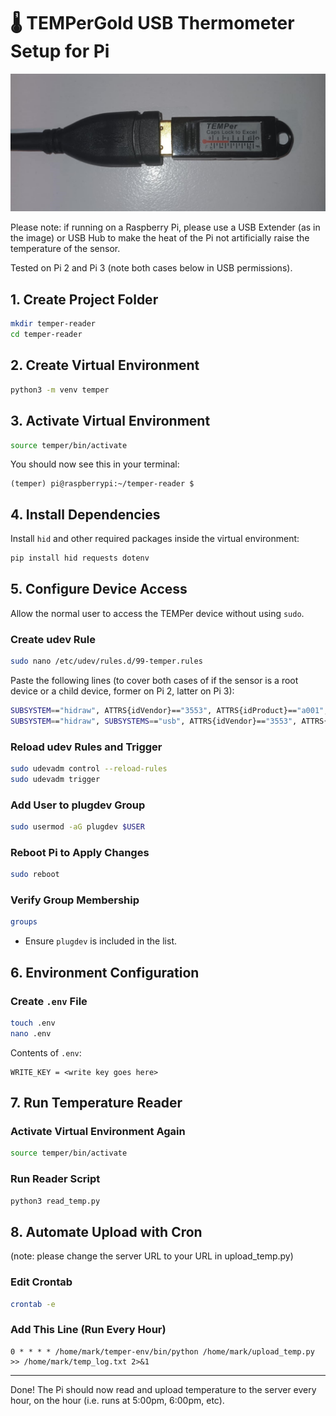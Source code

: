 # 🌡️ TEMPerGold USB Thermometer Setup for Pi

<picture>
  <img src="/images/TEMPerGold.jpg" alt="A TEMPerGold attached to a USB Extension cable" width="600">
</picture>

Please note: if running on a Raspberry Pi, please use a USB Extender (as in the image) or USB Hub to make the heat of the Pi not artificially raise the temperature of the sensor. 

Tested on Pi 2 and Pi 3 (note both cases below in USB permissions).

## 1. Create Project Folder

```bash
mkdir temper-reader
cd temper-reader
```

## 2. Create Virtual Environment

```bash
python3 -m venv temper
```

## 3. Activate Virtual Environment

```bash
source temper/bin/activate
```

You should now see this in your terminal:

```
(temper) pi@raspberrypi:~/temper-reader $
```

## 4. Install Dependencies

Install `hid` and other required packages inside the virtual environment:

```bash
pip install hid requests dotenv
```

## 5. Configure Device Access

Allow the normal user to access the TEMPer device without using `sudo`.

### Create udev Rule

```bash
sudo nano /etc/udev/rules.d/99-temper.rules
```

Paste the following lines (to cover both cases of if the sensor is a root device or a child device, former on Pi 2, latter on Pi 3):

```bash
SUBSYSTEM=="hidraw", ATTRS{idVendor}=="3553", ATTRS{idProduct}=="a001", MODE="0666", GROUP="plugdev"
SUBSYSTEM=="hidraw", SUBSYSTEMS=="usb", ATTRS{idVendor}=="3553", ATTRS{idProduct}=="a001", MODE="0666", GROUP="plugdev"
```

### Reload udev Rules and Trigger

```bash
sudo udevadm control --reload-rules
sudo udevadm trigger
```

### Add User to plugdev Group

```bash
sudo usermod -aG plugdev $USER
```

### Reboot Pi to Apply Changes

```bash
sudo reboot
```

### Verify Group Membership

```bash
groups
```

- Ensure `plugdev` is included in the list.

## 6. Environment Configuration

### Create `.env` File

```bash
touch .env
nano .env
```

Contents of `.env`:

```env
WRITE_KEY = <write key goes here>
```

## 7. Run Temperature Reader

### Activate Virtual Environment Again

```bash
source temper/bin/activate
```

### Run Reader Script

```bash
python3 read_temp.py
```

## 8. Automate Upload with Cron

(note: please change the server URL to your URL in upload_temp.py)

### Edit Crontab

```bash
crontab -e
```

### Add This Line (Run Every Hour)

```cron
0 * * * * /home/mark/temper-env/bin/python /home/mark/upload_temp.py >> /home/mark/temp_log.txt 2>&1
```

---
Done! The Pi should now read and upload temperature to the server every hour, on the hour (i.e. runs at 5:00pm, 6:00pm, etc).
